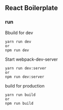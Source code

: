 ## React Boilerplate

### run

Bbuild for dev
```
yarn run dev
or
npm run dev
```


Start webpack-dev-server
```
yarn run dev:server
or
npm run dev:server
```


build for production
```
yarn run build
or
npm run build
```
